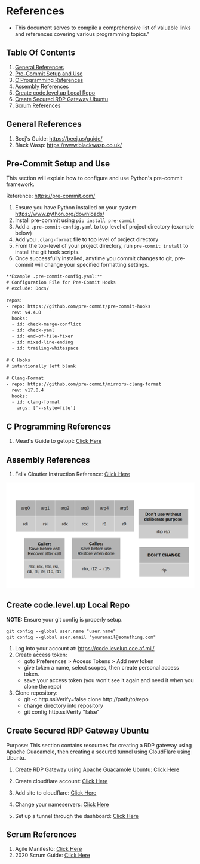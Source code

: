 # References  
- This document serves to compile a comprehensive list of valuable links and references covering various programming topics."
## Table Of Contents
1. [General References](#general-references)
1. [Pre-Commit Setup and Use](#pre-commit-setup-and-use)
1. [C Programming References](#c-programming-references)
1. [Assembly References](#assembly-references)
1. [Create code.level.up Local Repo](#create-codelevelup-local-repo)
1. [Create Secured RDP Gateway Ubuntu](#create-secured-rdp-gateway-ubuntu)
1. [Scrum References](#scrum-references)

## General References
1. Beej's Guide: https://beej.us/guide/
2. Black Wasp: https://www.blackwasp.co.uk/

## Pre-Commit Setup and Use
This section will explain how to configure and use Python's pre-commit framework.

Reference: https://pre-commit.com/

1. Ensure you have Python installed on your system: https://www.python.org/downloads/
2. Install pre-commit using ```pip install pre-commit```
3. Add a `.pre-commit-config.yaml` to top level of project directory (example below)
4. Add you ```.clang-format``` file to top level of project directory
4. From the top-level of your project directory, run ```pre-commit install``` to install the git hook scripts.
5. Once successfully installed, anytime you commit changes to git, pre-commit will change your specified formatting settings.

```
**Example .pre-commit-config.yaml:**
# Configuration File for Pre-Commit Hooks
# exclude: Docs/

repos:
- repo: https://github.com/pre-commit/pre-commit-hooks
  rev: v4.4.0
  hooks:
  - id: check-merge-conflict
  - id: check-yaml
  - id: end-of-file-fixer
  - id: mixed-line-ending
  - id: trailing-whitespace

# C Hooks
# intentionally left blank

# Clang-Format
- repo: https://github.com/pre-commit/mirrors-clang-format
  rev: v17.0.4
  hooks:
  - id: clang-format
    args: ['--style=file']
```

## C Programming References
1. Mead's Guide to getopt: [Click Here](https://azrael.digipen.edu/~mmead/www/Courses/CS180/getopt.html)

## Assembly References
1. Felix Cloutier Instruction Reference: [Click Here](https://www.felixcloutier.com/x86/)

![image](./docs/register-usage.png)

## Create code.level.up Local Repo
**NOTE:** Ensure your git config is properly setup.
```
git config --global user.name "user.name"
git config --global user.email "youremail@something.com"
```
1.  Log into your account at: https://code.levelup.cce.af.mil/
2.  Create access token:
    - goto Preferences > Access Tokens > Add new token
    - give token a name, select scopes, then create personal access token.
    - save your access token (you won't see it again and need it when you clone the repo)
3. Clone repository:
    - git -c http.sslVerify=false clone http://path/to/repo
    - change directory into repository
    - git config http.sslVerify "false"

## Create Secured RDP Gateway Ubuntu
Purpose: This section contains resources for creating a RDP gateway using Apache Guacamole, then creating a secured tunnel using CloudFlare using Ubuntu.

1. Create RDP Gateway using Apache Guacamole Ubuntu: [Click Here](https://www.atlantic.net/dedicated-server-hosting/how-to-create-remote-desktop-gateway-via-apache-guacamole-on-ubuntu-22-04/)

2. Create cloudflare account: [Click Here](https://www.cloudflare.com/)
3. Add site to cloudflare: [Click Here](https://developers.cloudflare.com/fundamentals/setup/manage-domains/add-site/)
4. Change your nameservers: [Click Here](https://developers.cloudflare.com/dns/zone-setups/full-setup/setup/)
5. Set up a tunnel through the dashboard: [Click Here](https://developers.cloudflare.com/cloudflare-one/connections/connect-networks/get-started/create-remote-tunnel/)

## Scrum References
1. Agile Manifesto: [Click Here](https://agilemanifesto.org/)
1. 2020 Scrum Guide: [Click Here](https://scrumguides.org/docs/scrumguide/v2020/2020-Scrum-Guide-US.pdf)
